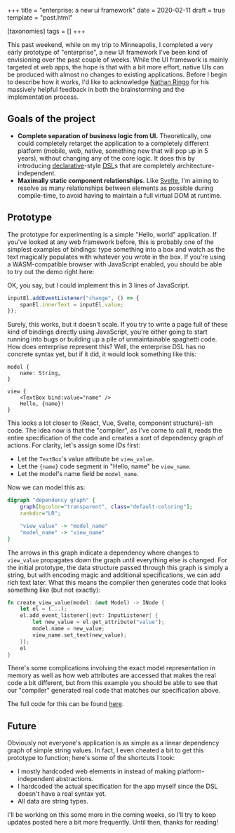 +++
title = "enterprise: a new ui framework"
date = 2020-02-11
draft = true
template = "post.html"

[taxonomies]
tags = []
+++

This past weekend, while on my trip to Minneapolis, I completed a very early prototype of "enterprise", a new UI framework I've been kind of envisioning over the past couple of weeks. While the UI framework is mainly targeted at web apps, the hope is that with a bit more effort, native UIs can be produced with almost no changes to existing applications. Before I begin to describe how it works, I'd like to acknowledge [Nathan Ringo][1] for his massively helpful feedback in both the brainstorming and the implementation process.

## Goals of the project

* **Complete separation of business logic from UI.** Theoretically, one could completely retarget the application to a completely different platform (mobile, web, native, something new that will pop up in 5 years), without changing any of the core logic. It does this by introducing [declarative][4]-style [DSL][2]s that are completely architecture-independent.
* **Maximally static component relationships.** Like [Svelte][3], I'm aiming to resolve as many relationships between elements as possible during compile-time, to avoid having to maintain a full virtual DOM at runtime.

## Prototype

The prototype for experimenting is a simple "Hello, world" application. If you've looked at any web framework before, this is probably one of the simplest examples of bindings: type something into a box and watch as the text magically populates with whatever you wrote in the box. If you're using a WASM-compatible browser with JavaScript enabled, you should be able to try out the demo right here:

<div id="app"></div>
<script type="text/javascript" src="helloworld.js"></script>

OK, you say, but I could implement this in 3 lines of JavaScript.

```js
inputEl.addEventListener("change", () => {
    spanEl.innerText = inputEl.value;
});
```

Surely, this works, but it doesn't scale. If you try to write a page full of these kind of bindings directly using JavaScript, you're either going to start running into bugs or building up a pile of unmaintainable spaghetti code. How does enterprise represent this? Well, the enterprise DSL has no concrete syntax yet, but if it did, it would look something like this:

```
model {
    name: String,
}

view {
    <TextBox bind:value="name" />
    Hello, {name}!
}
```

This looks a lot closer to {React, Vue, Svelte, component structure}-ish code. The idea now is that the "compiler", as I've come to call it, reads the entire specification of the code and creates a sort of dependency graph of actions. For clarity, let's assign some IDs first:

* Let the `TextBox`'s value attribute be `view_value`.
* Let the `{name}` code segment in "Hello, name" be `view_name`.
* Let the model's name field be `model_name`.

Now we can model this as:

```dot
digraph "dependency graph" {
    graph[bgcolor="transparent", class="default-coloring"];
    rankdir="LR";

    "view_value" -> "model_name"
    "model_name" -> "view_name"
}
```

The arrows in this graph indicate a dependency where changes to `view_value` propagates down the graph until everything else is changed. For the initial prototype, the data structure passed through this graph is simply a string, but with encoding magic and additional specifications, we can add rich text later. What this means the compiler then generates code that looks something like (but not exactly):

```rs
fn create_view_value(model: &mut Model) -> INode {
    let el = (...);
    el.add_event_listener(|evt: InputListener| {
        let new_value = el.get_attribute("value");
        model.name = new_value;
        view_name.set_text(new_value);
    });
    el
}
```

There's some complications involving the exact model representation in memory as well as how web attributes are accessed that makes the real code a bit different, but from this example you should be able to see that our "compiler" generated real code that matches our specification above.

The full code for this can be found [here][5].

## Future

Obviously not everyone's application is as simple as a linear dependency graph of simple string values. In fact, I even cheated a bit to get this prototype to function; here's some of the shortcuts I took:

* I mostly hardcoded web elements in instead of making platform-independent abstractions.
* I hardcoded the actual specification for the app myself since the DSL doesn't have a real syntax yet.
* All data are string types.

I'll be working on this some more in the coming weeks, so I'll try to keep updates posted here a bit more frequently. Until then, thanks for reading!

[1]: https://remexre.xyz
[2]: https://en.wikipedia.org/wiki/Domain-specific_language
[3]: https://svelte.dev
[4]: https://en.wikipedia.org/wiki/Declarative_programming
[5]: https://git.iptq.io/michael/enterprise
